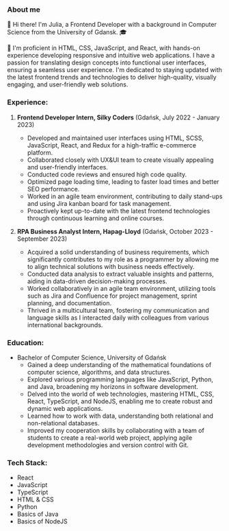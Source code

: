 ### About me

👋 Hi there! I'm Julia, a Frontend Developer with a background in Computer Science from the University of Gdansk. 🎓

🚀 I'm proficient in HTML, CSS, JavaScript, and React, with hands-on experience developing responsive and intuitive web applications. I have a passion for translating design concepts into functional user interfaces, ensuring a seamless user experience. I'm dedicated to staying updated with the latest frontend trends and technologies to deliver high-quality, visually engaging, and user-friendly web solutions.

### Experience:

1. **Frontend Developer Intern, Silky Coders** (Gdańsk, July 2022 - January 2023)

   - Developed and maintained user interfaces using HTML, SCSS, JavaScript, React, and Redux for a high-traffic e-commerce platform.
   - Collaborated closely with UX&UI team to create visually appealing and user-friendly interfaces.
   - Conducted code reviews and ensured high code quality.
   - Optimized page loading time, leading to faster load times and better SEO performance.
   - Worked in an agile team environment, contributing to daily stand-ups and using Jira kanban board for task management.
   - Proactively kept up-to-date with the latest frontend technologies through continuous learning and online courses.

2. **RPA Business Analyst Intern, Hapag-Lloyd** (Gdańsk, October 2023 - September 2023)
   - Acquired a solid understanding of business requirements, which significantly contributes to my role as a programmer by allowing me to align technical solutions with business needs effectively.
   - Conducted data analysis to extract valuable insights and patterns, aiding in data-driven decision-making processes.
   - Worked collaboratively in an agile team environment, utilizing tools such as Jira and Confluence for project management, sprint planning, and documentation.
   - Thrived in a multicultural team, fostering my communication and language skills as I interacted daily with colleagues from various international backgrounds.

### Education:

- Bachelor of Computer Science, University of Gdańsk
  - Gained a deep understanding of the mathematical foundations of computer science, algorithms, and data structures.
  - Explored various programming languages like JavaScript, Python, and Java, broadening my horizons in software development.
  - Delved into the world of web technologies, mastering HTML, CSS, React, TypeScript, and NodeJS, enabling me to create robust and dynamic web applications.
  - Learned how to work with data, understanding both relational and non-relational databases.
  - Improved my cooperation skills by collaborating with a team of students to create a real-world web project, applying agile development methodologies and version control with Git.

### Tech Stack:

- React
- JavaScript
- TypeScript
- HTML & CSS
- Python
- Basics of Java
- Basics of NodeJS
